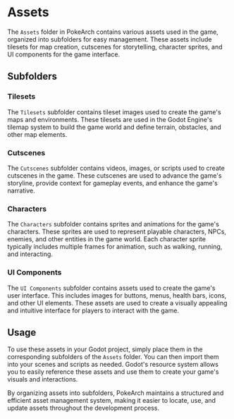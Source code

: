 # Assets

The `Assets` folder in PokeArch contains various assets used in the game, organized into subfolders for easy management. These assets include tilesets for map creation, cutscenes for storytelling, character sprites, and UI components for the game interface.

## Subfolders

### Tilesets

The `Tilesets` subfolder contains tileset images used to create the game's maps and environments. These tilesets are used in the Godot Engine's tilemap system to build the game world and define terrain, obstacles, and other map elements.

### Cutscenes

The `Cutscenes` subfolder contains videos, images, or scripts used to create cutscenes in the game. These cutscenes are used to advance the game's storyline, provide context for gameplay events, and enhance the game's narrative.

### Characters

The `Characters` subfolder contains sprites and animations for the game's characters. These sprites are used to represent playable characters, NPCs, enemies, and other entities in the game world. Each character sprite typically includes multiple frames for animation, such as walking, running, and interacting.

### UI Components

The `UI Components` subfolder contains assets used to create the game's user interface. This includes images for buttons, menus, health bars, icons, and other UI elements. These assets are used to create a visually appealing and intuitive interface for players to interact with the game.

## Usage

To use these assets in your Godot project, simply place them in the corresponding subfolders of the `Assets` folder. You can then import them into your scenes and scripts as needed. Godot's resource system allows you to easily reference these assets and use them to create your game's visuals and interactions.

By organizing assets into subfolders, PokeArch maintains a structured and efficient asset management system, making it easier to locate, use, and update assets throughout the development process.
